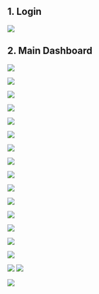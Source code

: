 ## 1. Login
![](screenshots_admin/1.login.png)

## 2. Main Dashboard
![](screenshots_admin/2.dashboard.png)

![](screenshots_admin/3.add_category.png)

![](screenshots_admin/4.add_color.png)

![](screenshots_admin/4a.edit_color.png)

![](screenshots_admin/5.add_size.png)

![](screenshots_admin/6.add_product.png)

![](screenshots_admin/7.product_list.png)

![](screenshots_admin/8.main_image.png)

![](screenshots_admin/9.add_product_variation.png)

![](screenshots_admin/10.add_color_variation.png)

![](screenshots_admin/11.Edit_main_product.png)

![](screenshots_admin/11a.Edit_main_product_list.png)

![](screenshots_admin/12.oder_shipping_detail.png)

![](screenshots_admin/12.a_zoom_order_shipping_details.png)

![](screenshots_admin/12.b_zoom_order_shipping_details.png)

![](screenshots_admin/13.Update_order.png)
![](screenshots_admin/15.update_order_status.png)
<!-- ![](screenshots_admin/16_payment_id.png) -->

![](screenshots_admin/17.payment.png)
